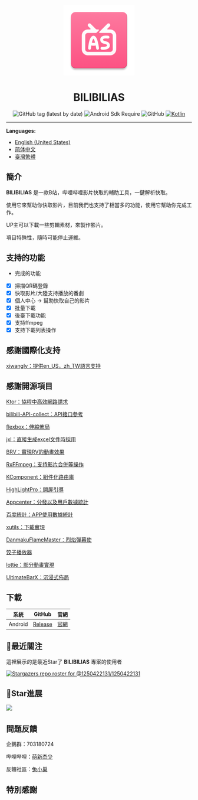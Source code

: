 <div align="center">

![](https://github.com/1250422131/bilibilias/blob/develop/app/src/main/res/mipmap-xxxhdpi/ic_launcher.png)

# BILIBILIAS

![GitHub tag (latest by date)](https://img.shields.io/github/v/tag/1250422131/bilibilias?label=version)
![Android Sdk Require](https://img.shields.io/badge/android-5.0%2B-informational)
![GitHub](https://img.shields.io/github/license/1250422131/bilibilias)
[![Kotlin](https://img.shields.io/badge/kotlin-1.7.10-blue.svg?logo=kotlin)](http://kotlinlang.org)

</div>

---

**Languages:**
- [English (United States)](./README-en_US.md)
- [简体中文](./README.md)
- [臺灣繁體](./README-zh_TW.md)

## 簡介

**BILIBILIAS** 是一款B站，哔哩哔哩影片快取的輔助工具，一鍵解析快取。

使用它來幫助你快取影片，目前我們也支持了相當多的功能，使用它幫助你完成工作。

UP主可以下載一些剪輯素材，來製作影片。

項目特殊性，隨時可能停止運維。

## 支持的功能

- 完成的功能
- [x] 掃描QR碼登錄
- [x] 快取影片/大陸支持播放的番劇
- [x] 個人中心 -> 幫助快取自己的影片
- [x] 批量下載
- [x] 後臺下載功能
- [x] 支持ffmpeg
- [x] 支持下載列表操作

## 感謝國際化支持

[xiwangly：提供en_US，zh_TW語言支持](https://github.com/xiwangly2)

## 感謝開源項目

[Ktor：協程中高效網路請求](https://ktor.io/)

[bilibili-API-collect：API接口參考](https://github.com/SocialSisterYi/bilibili-API-collect)

[flexbox：伸縮佈局](https://github.com/google/flexbox-layout)

[jxl：直接生成excel文件時採用](https://mvnrepository.com/artifact/net.sourceforge.jexcelapi/jxl/2.6.12)

[BRV：實現RV的動畫效果](https://github.com/liangjingkanji/BRV)

[RxFFmpeg：支持影片合併等操作](https://github.com/microshow/RxFFmpeg)

[KComponent：組件化路由庫](https://github.com/xiaojinzi123/KComponent)

[HighLightPro：開屏引導](https://github.com/hyy920109/HighLightPro)

[Appcenter：分發以及用戶數據統計](https://appcenter.ms/)

[百度統計：APP使用數據統計](https://mtj.baidu.com/web/welcome/login)

[xutils：下載實現](https://github.com/wyouflf/xUtils3)

[DanmakuFlameMaster：烈焰彈幕使](https://github.com/bilibili/DanmakuFlameMaster)

[饺子播放器](https://github.com/Jzvd/JZVideo)

[lottie：部分動畫實現](https://github.com/airbnb/lottie-android)

[UltimateBarX：沉浸式佈局](https://github.com/Zackratos/UltimateBarX)

## 下載

|   系統    |                            GitHub                            |                  官網                  |
|:-------:|:------------------------------------------------------------:|:------------------------------------:|
| Android | [Release](https://github.com/1250422131/bilibilias/releases) | [官網](https://api.misakamoe.com/app/) |

## 🔭最近關注

這裡展示的是最近Star了 **BILIBILIAS** 專案的使用者

[![Stargazers repo roster for @1250422131/1250422131](https://reporoster.com/stars/1250422131/bilibilias)](https://github.com/1250422131/bilibilias/stargazers)

## 🎢Star進展

![](https://api.star-history.com/svg?repos=1250422131/bilibilias&type=Date)

## 問題反饋

企鵝群：703180724

哔哩哔哩：[萌新杰少](https://space.bilibili.com/351201307)

反饋社區：[兔小巢](https://support.qq.com/product/337496)

## 特別感謝
